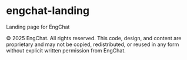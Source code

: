 # engchat-landing
Landing page for EngChat

© 2025 EngChat. All rights reserved.
This code, design, and content are proprietary and may not be copied, redistributed, or reused in any form without explicit written permission from EngChat.
